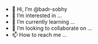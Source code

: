 - 👋 Hi, I’m @badr-sobhy
- 👀 I’m interested in ...
- 🌱 I’m currently learning ...
- 💞️ I’m looking to collaborate on ...
- 📫 How to reach me ...

<!---
badr-sobhy/badr-sobhy is a ✨ special ✨ repository because its `README.md` (this file) appears on your GitHub profile.
You can click the Preview link to take a look at your changes.
--->
